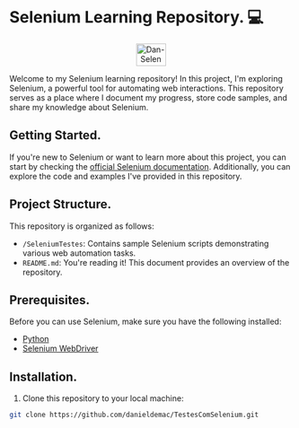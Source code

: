 # Selenium Learning Repository. 💻
<p align="center">
<img align="center" alt="Dan-Selen" height="40" width="53" src="https://cdn.jsdelivr.net/gh/devicons/devicon/icons/selenium/selenium-original.svg" />
</p>
Welcome to my Selenium learning repository! In this project, I'm exploring Selenium, a powerful tool for automating web interactions. This repository serves as a place where I document my progress, store code samples, and share my knowledge about Selenium.

## Getting Started.

If you're new to Selenium or want to learn more about this project, you can start by checking the [official Selenium documentation](https://www.selenium.dev/documentation/en/). Additionally, you can explore the code and examples I've provided in this repository.

## Project Structure.

This repository is organized as follows:

- `/SeleniumTestes`: Contains sample Selenium scripts demonstrating various web automation tasks.
- `README.md`: You're reading it! This document provides an overview of the repository.

## Prerequisites.

Before you can use Selenium, make sure you have the following installed:

- [Python](https://www.python.org/downloads/)
- [Selenium WebDriver](https://www.selenium.dev/documentation/en/webdriver/driver_requirements/)

## Installation.

1. Clone this repository to your local machine:

```bash
git clone https://github.com/danieldemac/TestesComSelenium.git


